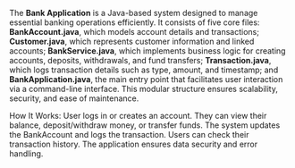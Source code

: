 The **Bank Application** is a Java-based system designed to manage 
essential banking operations efficiently. It consists of five core
files: **BankAccount.java**, which models account details and transactions;
**Customer.java**, which represents customer information and linked accounts; 
**BankService.java**, which implements business logic for creating accounts, deposits, withdrawals, and fund transfers; 
**Transaction.java**, which logs transaction details such as type, amount, and timestamp; and 
**BankApplication.java**, 
the main entry point that facilitates user interaction via a command-line interface.
This modular structure ensures scalability, security, and ease of maintenance.

How It Works:
User logs in or creates an account.
They can view their balance, deposit/withdraw money, or transfer funds.
The system updates the BankAccount and logs the transaction.
Users can check their transaction history.
The application ensures data security and error handling.

